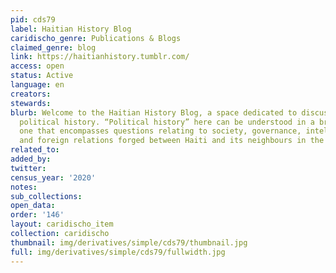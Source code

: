 ```yaml
---
pid: cds79
label: Haitian History Blog
caridischo_genre: Publications & Blogs
claimed_genre: blog
link: https://haitianhistory.tumblr.com/
access: open
status: Active
language: en
creators:
stewards:
blurb: Welcome to the Haitian History Blog, a space dedicated to discussions on Haiti’s
  political history. “Political history” here can be understood in a broad sense,
  one that encompasses questions relating to society, governance, intellectual history
  and foreign relations forged between Haiti and its neighbours in the Americas.
related_to:
added_by:
twitter:
census_year: '2020'
notes:
sub_collections:
open_data:
order: '146'
layout: caridischo_item
collection: caridischo
thumbnail: img/derivatives/simple/cds79/thumbnail.jpg
full: img/derivatives/simple/cds79/fullwidth.jpg
---
```


